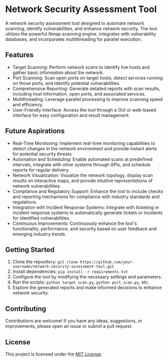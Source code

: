 # Network Security Assessment Tool

A network security assessment tool designed to automate network scanning, identify vulnerabilities, and enhance network security. The tool utilizes the powerful Nmap scanning engine, integrates with vulnerability databases, and incorporates multithreading for parallel execution.

## Features

- Target Scanning: Perform network scans to identify live hosts and gather basic information about the network.
- Port Scanning: Scan open ports on target hosts, detect services running on those ports, and identify potential vulnerabilities.
- Comprehensive Reporting: Generate detailed reports with scan results, including host information, open ports, and associated services.
- Multithreading: Leverage parallel processing to improve scanning speed and efficiency.
- User-Friendly Interface: Access the tool through a GUI or web-based interface for easy configuration and result management.

## Future Aspirations

- Real-Time Monitoring: Implement real-time monitoring capabilities to detect changes in the network environment and provide instant alerts for potential security threats.
- Automation and Scheduling: Enable automated scans at predefined intervals, integrate with other systems through APIs, and schedule reports for regular delivery.
- Network Visualization: Visualize the network topology, display scan results on interactive maps, and provide intuitive representations of network vulnerabilities.
- Compliance and Regulatory Support: Enhance the tool to include checks and reporting mechanisms for compliance with industry standards and regulations.
- Integration with Incident Response Systems: Integrate with ticketing or incident response systems to automatically generate tickets or incidents for identified vulnerabilities.
- Continuous Improvements: Continuously enhance the tool's functionality, performance, and security based on user feedback and emerging industry trends.

## Getting Started

1. Clone the repository: `git clone https://github.com/your-username/network-security-assessment-tool.git`
2. Install dependencies: `pip install -r requirements.txt`
3. Configure the tool by modifying the necessary settings and parameters.
4. Run the scripts: `python target_scan.py`, `python port_scan.py`, etc.
5. Explore the generated reports and make informed decisions to enhance network security.

## Contributing

Contributions are welcome! If you have any ideas, suggestions, or improvements, please open an issue or submit a pull request.

## License

This project is licensed under the [MIT License](LICENSE).

